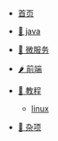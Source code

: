 <!-- _navbar.md -->

<!-- 上面 -->

* [首页](/)
* [🥕 java]()

  

* [🌽 微服务]()

* [🌶 前端]()

* [🧅 教程]()

  * [ linux](/course/centos/)
* [🥜 杂项]()

  

